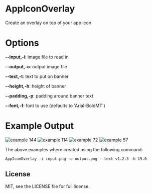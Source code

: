 AppIconOverlay
==============

Create an overlay on top of your app icon

Options
=======

**--input,-i**: image file to read in

**--output,-o**: output image file

**--text,-t**: text to put on banner

**--height,-h**: height of banner

**--padding,-p**: padding around banner text

**--font,-f**: font to use (defaults to 'Arial-BoldMT')

Example Output
==============

![example 144](https://raw.github.com/carsonmcdonald/AppIconOverlay/master/examples/example-144.png "example 144")
![example 114](https://raw.github.com/carsonmcdonald/AppIconOverlay/master/examples/example-114.png "example 114")
![example 72](https://raw.github.com/carsonmcdonald/AppIconOverlay/master/examples/example-72.png "example 72")
![example 57](https://raw.github.com/carsonmcdonald/AppIconOverlay/master/examples/example-57.png "example 57")

The above examples where created using the following command:

```shell
AppIconOverlay -i input.png -o output.png --text v1.2.3 -h 19.0
```

## License

MIT, see the LICENSE file for full license.
